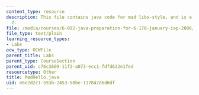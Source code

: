 ```yaml
---
content_type: resource
description: This file contains java code for mad libs-style, and is a part of lab
  2.
file: /media/courses/6-092-java-preparation-for-6-170-january-iap-2006/e6e2d2c1553b245350be117847d6d0df_MadHello.java
file_type: text/plain
learning_resource_types:
- Labs
ocw_type: OCWFile
parent_title: Labs
parent_type: CourseSection
parent_uid: c76c3609-11f2-a073-ecc1-fdfd622e1fed
resourcetype: Other
title: MadHello.java
uid: e6e2d2c1-553b-2453-50be-117847d6d0df
---
```

